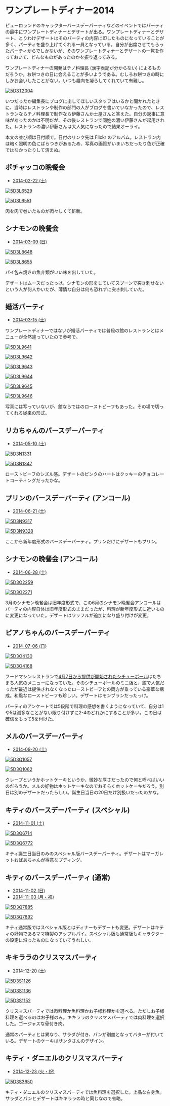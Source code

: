 ﻿# ワンプレートディナー2014

ピューロランドのキャラクターバースデーパーティなどのイベントではパーティの最中にワンプレートディナーとデザートが出る。ワンプレートディナーとデザート、とりわけデザートはそのパーティの内容に即したものになっていることが多く、パーティを盛り上げてくれる一員となっている。自分が出席させてもらったパーティからでしかないが、そのワンプレートディナーとデザートの一覧を作っておいて、どんなものがあったのかを振り返ってみる。

ワンプレートディナーの開発はチノ料理長 (漢字表記が分からない) によるものだろうか。お餅つきの日に会えることが多いようである。むしろお餅つきの時にしかお会いしたことがない。いつも趣向を凝らしてくれていて有難し。

[![5D3T2004](https://farm9.staticflickr.com/8654/16278312695_66f8a23d40.jpg)](https://www.flickr.com/photos/ohtake_tomohiro/16278312695)

いつだったか編集長にブログに出してほしいスタッフはいるかと聞かれたときに、当時はレストランや制作の部門の人がブログを書いていなかったので、レストランならチノ料理長で制作なら伊藤さんか土屋さんと答えた。自分の返事に意味があったのかは不明だが、その後レストランで同姓の濃い伊藤さんが起用された。レストランの濃い伊藤さんは大人気になったので結果オーライ。

本文の並び順は日付順で。日付のリンク先は Flickr のアルバム。レストラン内は暗く照明の色にばらつきがあるため、写真の画質がいまいちだったり色が正確ではなかったりして済まぬ。

## ポチャッコの晩餐会

* [2014-02-22 (土)](http://www.flickr.com/photos/ohtake_tomohiro/sets/72157641398471705/)

[![5D3L6529](https://farm8.staticflickr.com/7363/12717978533_a6d34af90f.jpg)](https://www.flickr.com/photos/ohtake_tomohiro/12717978533)

[![5D3L6551](https://farm6.staticflickr.com/5481/12717977663_45e2a6fa40.jpg)](https://www.flickr.com/photos/ohtake_tomohiro/12717977663)

肉を肉で巻いたものが肉々しくて斬新。

## シナモンの晩餐会

* [2014-03-09 (日)](https://www.flickr.com/photos/ohtake_tomohiro/sets/72157642153182915/)

[![5D3L8648](https://farm8.staticflickr.com/7357/13062059573_d9443b6d16.jpg)](https://www.flickr.com/photos/ohtake_tomohiro/13062059573)

[![5D3L8655](https://farm3.staticflickr.com/2037/13062258904_4f1be9b6db.jpg)](https://www.flickr.com/photos/ohtake_tomohiro/13062258904)

パイ包み焼きの魚介類がいい味を出していた。

デザートはムースだったっけ。シナモンの形をしていてスプーンで突き刺せないという人が何人かいたが、薄情な自分は何も恐れずに突き刺していた。

## 婚活パーティ

* [2014-03-15 (土)](https://www.flickr.com/photos/ohtake_tomohiro/sets/72157642430993203/)

ワンプレートディナーではないが婚活パーティでは普段の館のレストランとはメニューが全然違っていたので参考で。

[![5D3L9641](http://farm4.staticflickr.com/3795/13189957054_850e35a982.jpg)](http://www.flickr.com/photos/ohtake_tomohiro/13189957054/)

[![5D3L9642](http://farm8.staticflickr.com/7217/13189665005_ee83f532cb.jpg)](http://www.flickr.com/photos/ohtake_tomohiro/13189665005/)

[![5D3L9643](http://farm8.staticflickr.com/7376/13189768173_d961fbc890.jpg)](http://www.flickr.com/photos/ohtake_tomohiro/13189768173/)

[![5D3L9644](http://farm3.staticflickr.com/2719/13189767063_8c644f1c88.jpg)](http://www.flickr.com/photos/ohtake_tomohiro/13189767063/)

[![5D3L9645](http://farm3.staticflickr.com/2720/13189660545_cc2f286dfd.jpg)](http://www.flickr.com/photos/ohtake_tomohiro/13189660545/)

[![5D3L9646](http://farm3.staticflickr.com/2751/13189764373_b181950cc3.jpg)](http://www.flickr.com/photos/ohtake_tomohiro/13189764373/)

写真には写っていないが、館ならではのローストビーフもあった。その場で切ってくれる従来の形式。

## リカちゃんのバースデーパーティ

* [2014-05-10 (土)](https://www.flickr.com/photos/ohtake_tomohiro/sets/72157644638968534/)

[![5D3N1331](https://farm8.staticflickr.com/7384/13981946978_fb7dae1de1.jpg)](https://www.flickr.com/photos/ohtake_tomohiro/13981946978)

[![5D3N1347](https://farm8.staticflickr.com/7304/14168585435_55656d7412.jpg)](https://www.flickr.com/photos/ohtake_tomohiro/14168585435)

ローストビーフのシズル感。デザートのピンクのハートはクッキーのチョコレートコーティングだったかな。

## プリンのバースデーパーティ (アンコール)

* [2014-06-21 (土)](https://www.flickr.com/photos/ohtake_tomohiro/sets/72157645288476284/) 

[![5D3N9317](https://farm6.staticflickr.com/5313/14287585857_227edf393b.jpg)](https://www.flickr.com/photos/ohtake_tomohiro/14287585857)

[![5D3N9328](https://farm3.staticflickr.com/2937/14494162143_fb9ef34aa7.jpg)](https://www.flickr.com/photos/ohtake_tomohiro/14494162143)

ここから新年度形式のバースデーパーティ。プリンだけにデザートもプリン。

## シナモンの晩餐会 (アンコール)

* [2014-06-28 (土)](https://www.flickr.com/photos/ohtake_tomohiro/sets/72157645407019826/)

[![5D3O2259](https://farm6.staticflickr.com/5538/14363286920_970fc7fe49.jpg)](https://www.flickr.com/photos/ohtake_tomohiro/14363286920)

[![5D3O2271](https://farm4.staticflickr.com/3920/14526861966_b347ca3fb7.jpg)](https://www.flickr.com/photos/ohtake_tomohiro/14526861966)

3月のシナモン晩餐会は旧年度形式で、この6月のシナモン晩餐会アンコールはパーティの内容自体は旧年度形式のままだったが、料理が新年度形式に近いものに変更になっていた。デザートはワッフルが追加になり盛り付けが変更。

## ピアノちゃんのバースデーパーティ

* [2014-07-06 (日)](https://www.flickr.com/photos/ohtake_tomohiro/sets/72157645202136409/)

[![5D3O4130](https://farm6.staticflickr.com/5524/14597620466_a810428dd5.jpg)](https://www.flickr.com/photos/ohtake_tomohiro/14597620466)

[![5D3O4168](https://farm4.staticflickr.com/3860/14433956838_fe27bfd860.jpg)](https://www.flickr.com/photos/ohtake_tomohiro/14433956838)

フードマシンレストランで[4月7日から提供が開始されたシチューボール](https://twitter.com/ohtaket/status/453117564910960640)はたちまち人気のメニューになっていた。そのシチューボールのミニ版と、館で人気だったが最近は提供されなくなったローストビーフとの両方が乗っている豪華な構成。和風なローストビーフも珍しい。デザートはモンブランだったっけ。

パーティのアンケートでは5段階で料理の感想を書くようになっていて、自分は1や5は滅多なことがない限り付けずに2-4のどれかにすることが多い。この日は確信をもって5を付けた。

## メルのバースデーパーティ

* [2014-09-20 (土)](https://www.flickr.com/photos/ohtake_tomohiro/sets/72157647951299465/)

[![5D3Q1057](https://farm4.staticflickr.com/3899/15145212937_26bc45860f.jpg)](https://www.flickr.com/photos/ohtake_tomohiro/15145212937)

[![5D3Q1062](https://farm3.staticflickr.com/2943/15328579771_f4b1133f8d.jpg)](https://www.flickr.com/photos/ohtake_tomohiro/15328579771)

クレープというかホットケーキというか、微妙な厚さだったので何と呼べばいいのだろうか。メルの好物はホットケーキなのでおそらくホットケーキだろう。別日は別のデザートだったらしい。誕生日当日の20日だけ別扱いだったのかな。

## キティのバースデーパーティ (スペシャル)

* [2014-11-01 (土)](https://www.flickr.com/photos/ohtake_tomohiro/sets/72157646960360113/)

[![5D3Q6714](https://farm8.staticflickr.com/7548/15601910598_e321224007.jpg)](https://www.flickr.com/photos/ohtake_tomohiro/15601910598)

[![5D3Q6772](https://farm6.staticflickr.com/5602/15167876843_f798f590b8.jpg)](https://www.flickr.com/photos/ohtake_tomohiro/15167876843)

キティ誕生日当日のみのスペシャル版バースデーパーティ。デザートはマーガレットおばあちゃんが得意なプディング。

## キティのバースデーパーティ (通常)

* [2014-11-02 (日)](https://www.flickr.com/photos/ohtake_tomohiro/sets/72157648878195777/)
* [2014-11-03 (月・祝)](https://www.flickr.com/photos/ohtake_tomohiro/sets/72157649300287962/)

[![5D3Q7885](https://farm6.staticflickr.com/5613/15767171776_8e90751bfa.jpg)](https://www.flickr.com/photos/ohtake_tomohiro/15767171776)

[![5D3Q7892](https://farm8.staticflickr.com/7567/15767171496_1ff70014cb.jpg)](https://www.flickr.com/photos/ohtake_tomohiro/15767171496)

キティ通常版ではスペシャル版とはディナーもデザートも変更。デザートはキティの好物であるママ特製のアップルパイ。スペシャル版も通常版もキャラクターの設定に沿ったものになっていてうれしい。

## キキララのクリスマスパーティ

* [2014-12-20 (土)](https://www.flickr.com/photos/ohtake_tomohiro/sets/72157649649640047/)

[![5D3S1126](https://farm9.staticflickr.com/8678/16144976726_26b8164b6b.jpg)](https://www.flickr.com/photos/ohtake_tomohiro/16144976726)

[![5D3S1136](https://farm8.staticflickr.com/7575/15983330888_647e409984.jpg)](https://www.flickr.com/photos/ohtake_tomohiro/15983330888)

[![5D3S1152](https://farm8.staticflickr.com/7520/16168889901_f25b6f2e56.jpg)](https://www.flickr.com/photos/ohtake_tomohiro/16168889901)

クリスマスパーティでは肉料理か魚料理かお子様料理かを選べる。ただしお子様料理を選べるのはお子様のみ。キキララのクリスマスパーティでは肉料理を選択した。ゴージャスな骨付き肉。

通常のパーティとは異なり、サラダが付き、パンが別皿となってバターが付いている。デザートのケーキはサンタさんのデザイン。

## キティ・ダニエルのクリスマスパーティ

* [2014-12-23 (火・祝)](https://www.flickr.com/photos/ohtake_tomohiro/sets/72157649661529180/)

[![5D3S3650](https://farm9.staticflickr.com/8648/15986985410_24b76fa374.jpg)](https://www.flickr.com/photos/ohtake_tomohiro/15986985410)

キティ・ダニエルのクリスマスパーティでは魚料理を選択した。上品な白身魚。サラダとパンとデザートはキキララの時と同じなので省略。
